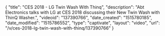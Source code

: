 {
    "title": "CES 2018 - LG Twin Wash With Thinq",
    "description": "Abt Electronics talks with LG at CES 2018 discussing their New Twin Wash with ThinQ Washer.",
    "videoid": "137390766",
    "date_created": "1515780185",
    "date_modified": "1515786552",
    "type": "captivate",
    "layout": "video",
    "url": "\/v\/ces-2018-lg-twin-wash-with-thinq\/137390766"
}